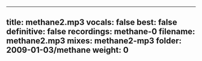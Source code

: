 
---
title: methane2.mp3
vocals: false
best: false
definitive: false
recordings: methane-0
filename: methane2.mp3
mixes: methane2-mp3
folder: 2009-01-03/methane
weight: 0
---
